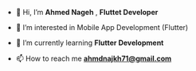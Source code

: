 
- 👋 Hi, I’m **Ahmed Nageh** , **Fluttet Developer**

- 👀 I’m interested in Mobile App Development (Flutter)

- 🌱 I’m currently learning **Flutter Development**

- 📫 How to reach me **ahmdnajkh71@gmail.com**
